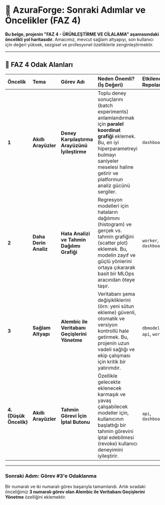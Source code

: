 # 🚀 AzuraForge: Sonraki Adımlar ve Öncelikler (FAZ 4)

**Bu belge, projenin "FAZ 4 - ÜRÜNLEŞTİRME VE CİLALAMA" aşamasındaki öncelikli yol haritasıdır.** Amacımız, mevcut sağlam altyapıyı, son kullanıcı için değeri yüksek, sezgisel ve profesyonel özelliklerle zenginleştirmektir.

---

## 🎯 FAZ 4 Odak Alanları

| Öncelik | Tema | Görev Adı | Neden Önemli? (İş Değeri) | Etkilenecek Repolar | Durum |
| :--- | :--- | :--- | :--- | :--- | :--- |
| **1** | **Akıllı Arayüzler** | **Deney Karşılaştırma Arayüzünü İyileştirme** | Toplu deney sonuçlarını (batch experiments) anlamlandırmak için **paralel koordinat grafiği** eklemek. Bu, en iyi hiperparametreyi bulmayı saniyeler meselesi haline getirir ve platformun analiz gücünü sergiler. | `dashboard` | `[✅]` |
| **2** | **Daha Derin Analiz** | **Hata Analizi ve Tahmin Dağılımı Grafiği** | Regresyon modelleri için hataların dağılımını (histogram) ve gerçek vs. tahmin grafiğini (scatter plot) eklemek. Bu, modelin zayıf ve güçlü yönlerini ortaya çıkararak basit bir MLOps aracından öteye taşır. | `worker`, `dashboard` | `[✅]` |
| **3** | **Sağlam Altyapı** | **Alembic ile Veritabanı Geçişlerini Yönetme** | Veritabanı şema değişikliklerini (örn: yeni sütun ekleme) güvenli, otomatik ve versiyon kontrollü hale getirmek. Bu, projenin uzun vadeli sağlığı ve ekip çalışması için kritik bir yatırımdır. | `dbmodels`, `api`, `worker` | `[⬜]` |
| **4. (Düşük Öncelik)** | **Akıllı Arayüzler** | **Tahmin Görevi İçin İptal Butonu** | Özellikle gelecekte eklenecek karmaşık ve yavaş çalışabilecek modeller için, kullanıcının başlattığı bir tahmin görevini iptal edebilmesi (revoke) kullanıcı deneyimini iyileştirir. | `api`, `dashboard` | `[⬜]` |

---

### **Sonraki Adım: Görev #3'e Odaklanma**

Bir numaralı ve iki numaralı görev başarıyla tamamlandı. Artık sıradaki önceliğimiz **3 numaralı görev olan Alembic ile Veritabanı Geçişlerini Yönetme** özelliğini eklemektir.